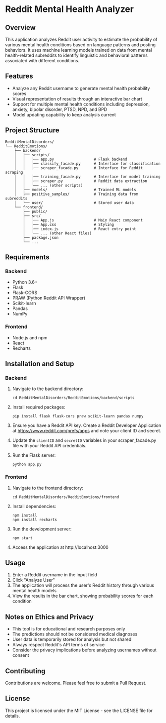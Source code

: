 # Reddit Mental Health Analyzer

## Overview
This application analyzes Reddit user activity to estimate the probability of various mental health conditions based on language patterns and posting behaviors. It uses machine learning models trained on data from mental health-related subreddits to identify linguistic and behavioral patterns associated with different conditions.

## Features
- Analyze any Reddit username to generate mental health probability scores
- Visual representation of results through an interactive bar chart
- Support for multiple mental health conditions including depression, anxiety, bipolar disorder, PTSD, NPD, and BPD
- Model updating capability to keep analysis current

## Project Structure
```
RedditMentalDisorders/
└── RedditEmotions/
    ├── backend/
    │   ├── scripts/
    │   │   ├── app.py                  # Flask backend
    │   │   ├── classify_facade.py      # Interface for classification
    │   │   ├── scraper_facade.py       # Interface for Reddit scraping
    │   │   ├── training_facade.py      # Interface for model training
    │   │   ├── scraper.py              # Reddit data extraction
    │   │   └── ... (other scripts)
    │   ├── models/                     # Trained ML models 
    │   ├── positive_samples/           # Training data from subreddits
    │   └── user/                       # Stored user data
    └── frontend/
        ├── public/
        ├── src/
        │   ├── App.js                  # Main React component
        │   ├── App.css                 # Styling
        │   ├── index.js                # React entry point
        │   └── ... (other React files)
        ├── package.json
        └── ...
```

## Requirements
### Backend
- Python 3.6+
- Flask
- Flask-CORS
- PRAW (Python Reddit API Wrapper)
- Scikit-learn
- Pandas
- NumPy

### Frontend
- Node.js and npm
- React
- Recharts

## Installation and Setup

### Backend
1. Navigate to the backend directory:
   ```
   cd RedditMentalDisorders/RedditEmotions/backend/scripts
   ```

2. Install required packages:
   ```
   pip install flask flask-cors praw scikit-learn pandas numpy
   ```

3. Ensure you have a Reddit API key. Create a Reddit Developer Application at https://www.reddit.com/prefs/apps and note your client ID and secret.

4. Update the `clientID` and `secretID` variables in your scraper_facade.py file with your Reddit API credentials.

5. Run the Flask server:
   ```
   python app.py
   ```

### Frontend
1. Navigate to the frontend directory:
   ```
   cd RedditMentalDisorders/RedditEmotions/frontend
   ```

2. Install dependencies:
   ```
   npm install
   npm install recharts
   ```

3. Run the development server:
   ```
   npm start
   ```

4. Access the application at http://localhost:3000

## Usage
1. Enter a Reddit username in the input field
2. Click "Analyze User"
3. The application will process the user's Reddit history through various mental health models
4. View the results in the bar chart, showing probability scores for each condition

## Notes on Ethics and Privacy
- This tool is for educational and research purposes only
- The predictions should not be considered medical diagnoses
- User data is temporarily stored for analysis but not shared
- Always respect Reddit's API terms of service
- Consider the privacy implications before analyzing usernames without consent

## Contributing
Contributions are welcome. Please feel free to submit a Pull Request.

## License
This project is licensed under the MIT License - see the LICENSE file for details.